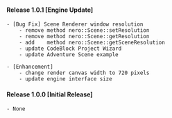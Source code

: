 #### Release 1.0.1 [Engine Update]

	- [Bug Fix] Scene Renderer window resolution
		- remove method nero::Scene::setResolution
		- remove method nero::Scene::getResolution
		- add 	 method nero::Scene::getSceneResolution	
		- update CodeBlock Project Wizard
		- update Adventure Scene example

	- [Enhancement]
		- change render canvas width to 720 pixels
		- update engine interface size 


#### Release 1.0.0 [Initial Release]
	
	- None